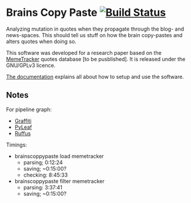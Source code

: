 # Brains Copy Paste [![Build Status](https://travis-ci.org/wehlutyk/brainscopypaste.svg?branch=master)](https://travis-ci.org/wehlutyk/brainscopypaste)

Analyzing mutation in quotes when they propagate through the blog- and news-spaces. This should tell us stuff on how the brain copy-pastes and alters quotes when doing so.

This software was developed for a research paper based on the [MemeTracker](http://memetracker.org/) quotes database [to be pusblished]. It is released under the GNU/GPLv3 licence.

[The documentation](https://brainscopypaste.readthedocs.org/en/latest/) explains all about how to setup and use the software.


## Notes

For pipeline graph:
- [Graffiti](https://github.com/SegFaultAX/graffiti)
- [PyLeaf](http://www.francesconapolitano.it/leaf/lgl.html)
- [Ruffus](https://github.com/bunbun/ruffus)

Timings:
- brainscoppypaste load memetracker
  - parsing; 0:12:24
  - saving; ~0:15:00?
  - checking: 8:45:33
- brainscoppypaste filter memetracker
  - parsing: 3:37:41
  - saving; ~0:15:00?
